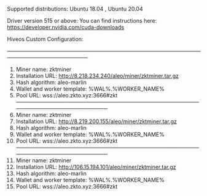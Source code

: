 Supported distributions: Ubuntu 18.04 , Ubuntu 20.04

Driver version 515 or above: You can find instructions here: https://developer.nvidia.com/cuda-downloads

Hiveos Custom Configuration:

———————————————————————————————————————————————————
1. Miner name: zktminer
2. Installation URL: http://8.218.234.240/aleo/miner/zktminer.tar.gz
3. Hash algorithm: aleo-marlin
4. Wallet and worker template: %WAL%.%WORKER_NAME%
5. Pool URL: wss://aleo.zkto.xyz:3666#zkt
———————————————————————————————————————————————————
1. Miner name: zktminer
2. Installation URL: http://8.219.200.155/aleo/miner/zktminer.tar.gz
3. Hash algorithm: aleo-marlin
4. Wallet and worker template: %WAL%.%WORKER_NAME%
5. Pool URL: wss://aleo.zkto.xyz:3666#zkt
———————————————————————————————————————————————————
1. Miner name: zktminer
2. Installation URL: http://106.15.194.101/aleo/miner/zktminer.tar.gz
3. Hash algorithm: aleo-marlin
4. Wallet and worker template: %WAL%.%WORKER_NAME%
5. Pool URL: wss://aleo.zkto.xyz:3666#zkt
